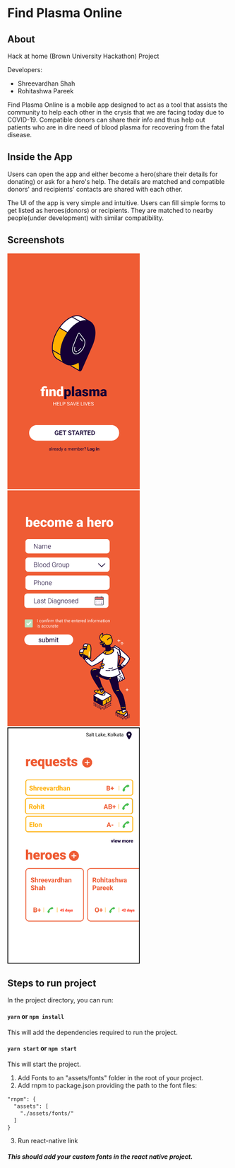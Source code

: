 # Find Plasma Online

## About
Hack at home (Brown University Hackathon) Project

Developers:
- Shreevardhan Shah
- Rohitashwa Pareek

Find Plasma Online is a mobile app designed to act as a tool that assists the community to help each other in the crysis that we are facing today due to COVID-19. Compatible donors can share their info and thus help out patients who are in dire need of blood plasma for recovering from the fatal disease.

## Inside the App
Users can open the app and either become a hero(share their details for donating) or ask for a hero's help. The details are matched and compatible donors' and recipients' contacts are shared with each other.

The UI of the app is very simple and intuitive. Users can fill simple forms to get listed as heroes(donors) or recipients. They are matched to nearby people(under development) with similar compatibility.

## Screenshots
<img src="ss1.png" width="300">
<img src="ss2.png" width="300">
<img src="ss3.png" width="300">



## Steps to run project

In the project directory, you can run:

#### `yarn` or `npm install`

This will add the dependencies required to run the project.

#### `yarn start` or `npm start`

This will start the project.

1. Add Fonts to an "assets/fonts" folder in the root of your project.
2. Add rnpm to package.json providing the path to the font files:

```
"rnpm": {
  "assets": [
    "./assets/fonts/"
  ]
}
```

3. Run react-native link

##### This should add your custom fonts in the react native project.

